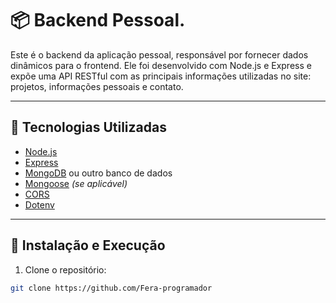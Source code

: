 # 📦 Backend Pessoal.

Este é o backend da aplicação pessoal, responsável por fornecer dados dinâmicos para o frontend. Ele foi desenvolvido com Node.js e Express e expõe uma API RESTful com as principais informações utilizadas no site: projetos, informações pessoais e contato.

---

## 🚀 Tecnologias Utilizadas

- [Node.js](https://nodejs.org/)
- [Express](https://expressjs.com/)
- [MongoDB](https://www.mongodb.com/) ou outro banco de dados
- [Mongoose](https://mongoosejs.com/) *(se aplicável)*
- [CORS](https://expressjs.com/en/resources/middleware/cors.html)
- [Dotenv](https://www.npmjs.com/package/dotenv)

---

## 🔧 Instalação e Execução

1. Clone o repositório:

```bash
git clone https://github.com/Fera-programador
